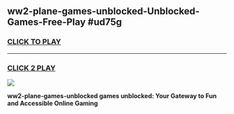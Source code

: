 
## ww2-plane-games-unblocked-Unblocked-Games-Free-Play #ud75g
<h3>
<a href="https://us.freeplayer.one?title=ww2-plane-games-unblocked&ref=9M">CLICK TO PLAY</a></h3>
<hr>

<h3>
<a href="https://us.freeplayer.one?title=ww2-plane-games-unblocked&ref=9M">CLICK 2 PLAY</a>
  
</h3>

<a href="https://us.freeplayer.one?title=ww2-plane-games-unblocked&ref=9M"><img src="https://clearcache.store/games.png"></a>


**ww2-plane-games-unblocked games unblocked: Your Gateway to Fun and Accessible Online Gaming**
